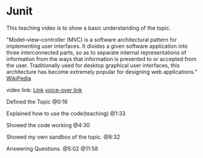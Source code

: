 # Junit
This teaching video is to show a basic understanding of the topic.

"Model–view–controller (MVC) is a software architectural pattern for implementing user interfaces. It divides a given software application into three interconnected parts, so as to separate internal representations of information from the ways that information is presented to or accepted from the user.
Traditionally used for desktop graphical user interfaces, this architecture has become extremely popular for designing web applications."
[WikiPedia](https://en.wikipedia.org/wiki/Model–view–controller)

video link:  [Link](https://www.youtube.com/watch?v=audKO2lJWX8) 
[voice-over link](https://youtu.be/QxHyTLbW4Yk)

Defined the Topic
@0:16

Explained how to use the code(teaching)
@1:33

Showed the code working
@4:30

Showed my own sandbox of the topic.
@8:32

Answering Questions.
@5:02
@11:58
